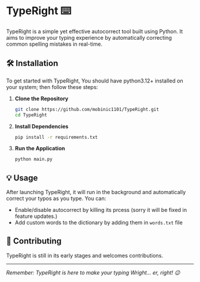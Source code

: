 # TypeRight ⌨️

TypeRight is a simple yet effective autocorrect tool built using Python. It aims to improve your typing experience by automatically correcting common spelling mistakes in real-time.

## 🛠️ Installation

To get started with TypeRight, You should have python3.12+ installed on your system; then follow these steps:

1. **Clone the Repository**
   ```bash
   git clone https://github.com/mobinic1101/TypeRight.git
   cd TypeRight
   ```

2. **Install Dependencies**
   ```bash
   pip install -r requirements.txt
   ```

3. **Run the Application**
   ```bash
   python main.py
   ```

## 💡 Usage

After launching TypeRight, it will run in the background and automatically correct your typos as you type. You can:

- Enable/disable autocorrect by killing its prcess (sorry it will be fixed in feature updates.)
- Add custom words to the dictionary by adding them in `words.txt` file

## 🤝 Contributing

TypeRight is still in its early stages and welcomes contributions.

---

*Remember: TypeRight is here to make your typing Wright... er, right! 😉*

